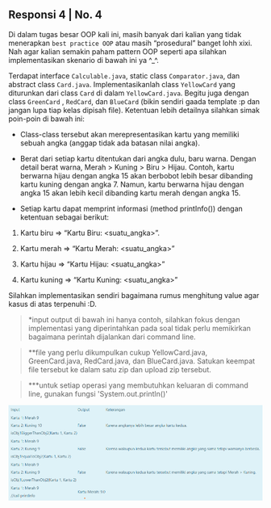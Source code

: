 ## Responsi 4 | No. 4

Di dalam tugas besar OOP kali ini, masih banyak dari kalian yang tidak menerapkan `best practice OOP` atau masih “prosedural” banget lohh xixi. Nah agar kalian semakin paham pattern OOP seperti apa silahkan implementasikan skenario di bawah ini ya ^_^.

Terdapat interface `Calculable.java`, static class `Comparator.java`, dan abstract class `Card.java`. Implementasikanlah class `YellowCard` yang diturunkan dari class `Card` di dalam `YellowCard.java`. Begitu juga dengan class `GreenCard` , `RedCard`, dan `BlueCard` (bikin sendiri gaada template :p dan jangan lupa tiap kelas dipisah file). Ketentuan lebih detailnya silahkan simak poin-poin di bawah ini:

- Class-class tersebut akan merepresentasikan kartu yang memiliki sebuah angka (anggap tidak ada batasan nilai angka).

- Berat dari setiap kartu ditentukan dari angka dulu, baru warna. Dengan detail berat warna, Merah > Kuning > Biru > Hijau. Contoh, kartu berwarna hijau dengan angka 15 akan berbobot lebih besar dibanding kartu kuning dengan angka 7. Namun, kartu berwarna hijau dengan angka 15 akan lebih kecil dibanding kartu merah dengan angka 15.

- Setiap kartu dapat memprint informasi (method printInfo()) dengan ketentuan sebagai berikut:

1. Kartu biru => “Kartu Biru: <suatu_angka>”.

2. Kartu merah => “Kartu Merah: <suatu_angka>”

3. Kartu hijau => “Kartu Hijau: <suatu_angka>”

4. Kartu kuning => “Kartu Kuning: <suatu_angka>”

Silahkan implementasikan sendiri bagaimana rumus menghitung value agar kasus di atas terpenuhi :D.


> *input output di bawah ini hanya contoh, silahkan fokus dengan implementasi yang diperintahkan pada soal tidak perlu memikirkan bagaimana perintah dijalankan dari command line.

> **file yang perlu dikumpulkan cukup YellowCard.java, GreenCard.java, RedCard.java, dan BlueCard.java. Satukan keempat file tersebut ke dalam satu zip dan upload zip tersebut.

> ***untuk setiap operasi yang membutuhkan keluaran di command line, gunakan fungsi 'System.out.println()'

![lampiran](https://github.com/mrsyaban/Praktikum-OOP-2023/blob/main/responsi-4/4/lampiran.png)
